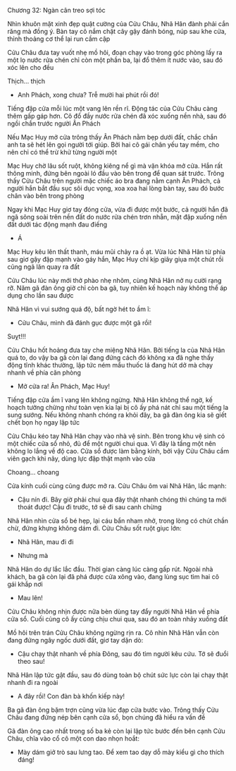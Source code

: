 




Chương 32: Ngàn cân treo sợi tóc

Nhìn khuôn mặt xinh đẹp quật cường của Cửu Châu, Nhã Hân đành phải cắn răng mà đồng ý. Bàn tay cô nắm chặt cây gậy đánh bóng, núp sau khe cửa, thỉnh thoảng cơ thể lại run cầm cập

Cửu Châu đưa tay vuốt nhẹ mồ hôi, đoạn chạy vào trong góc phòng lấy ra một lọ nước rửa chén chỉ còn một phần ba, lại đổ thêm ít nước vào, sau đó xóc lên cho đều

Thịch... thịch

- Anh Phách, xong chưa? Trễ mười hai phút rồi đó!

Tiếng đập cửa mỗi lúc một vang lên rền rĩ. Động tác của Cửu Châu càng thêm gấp gáp hơn. Cô đổ đầy nước rửa chén đã xóc xuống nền nhà, sau đó ngồi chắn trước người Ân Phách

Nếu Mạc Huy mở cửa trông thấy Ân Phách nằm bẹp dưới đất, chắc chắn anh ta sẽ hét lên gọi người tới giúp. Bởi hai cô gái chân yếu tay mềm, cho nên chỉ có thể trừ khử từng người một

Mạc Huy chờ lâu sốt ruột, không kiêng nể gì mà vặn khóa mở cửa. Hắn rất thông minh, đứng bên ngoài ló đầu vào bên trong để quan sát trước. Trông thấy Cửu Châu trên người mặc chiếc áo bra đang nằm cạnh Ân Phách, cả người hắn bắt đầu sục sôi dục vọng, xoa xoa hai lòng bàn tay, sau đó bước chân vào bên trong phòng

Ngay khi Mạc Huy giơ tay đóng cửa, vừa đi được một bước, cả người hắn đã ngã sõng soài trên nền đất do nước rửa chén trơn nhẵn, mặt đập xuống nền đất dưới tác động mạnh đau điếng

- Á

Mạc Huy kêu lên thất thanh, máu mũi chảy ra ồ ạt. Vừa lúc Nhã Hân từ phía sau giơ gậy đập mạnh vào gáy hắn, Mạc Huy chỉ kịp giãy giụa một chút rồi cũng ngã lăn quay ra đất

Cửu Châu lúc này mới thở phào nhẹ nhõm, cùng Nhã Hân nở nụ cười rạng rỡ. Năm gã đàn ông giờ chỉ còn ba gã, tuy nhiên kế hoạch này không thể áp dụng cho lần sau được

Nhã Hân vì vui sướng quá độ, bất ngờ hét to ầm ĩ:

- Cửu Châu, mình đã đánh gục được một gã rồi!

Suỵt!!!

Cửu Châu hốt hoảng đưa tay che miệng Nhã Hân. Bởi tiếng la của Nhã Hân quá to, do vậy ba gã còn lại đang đứng cách đó không xa đã nghe thấy động tĩnh khác thường, lập tức ném mẩu thuốc lá đang hút dở mà chạy nhanh về phía căn phòng

- Mở cửa ra! Ân Phách, Mạc Huy!

Tiếng đập cửa ầm ĩ vang lên không ngừng. Nhã Hân không thể ngờ, kế hoạch tưởng chừng như toàn vẹn kia lại bị cô ấy phá nát chỉ sau một tiếng la sung sướng. Nếu không nhanh chóng ra khỏi đây, ba gã đàn ông kia sẽ giết chết bọn họ ngay lập tức

Cửu Châu kéo tay Nhã Hân chạy vào nhà vệ sinh. Bên trong khu vệ sinh có một chiếc cửa sổ nhỏ, đủ để một người chui qua. Vì đây là tầng một nên không lo lắng về độ cao. Cửa sổ được làm bằng kính, bởi vậy Cửu Châu cầm viên gạch khi nãy, dùng lực đập thật mạnh vào cửa

Choang... choang

Cửa kính cuối cùng cũng được mở ra. Cửu Châu ôm vai Nhã Hân, lắc mạnh:

- Cậu nín đi. Bây giờ phải chui qua đây thật nhanh chóng thì chúng ta mới thoát được! Cậu đi trước, tớ sẽ đi sau canh chừng

Nhã Hân nhìn cửa sổ bé hẹp, lại cáu bẩn nham nhở, trong lòng có chút chần chừ, đứng khựng không dám đi. Cửu Châu sốt ruột giục lớn:

- Nhã Hân, mau đi đi

- Nhưng mà

Nhã Hân do dự lắc lắc đầu. Thời gian càng lúc càng gấp rút. Ngoài nhà khách, ba gã còn lại đã phá được cửa xông vào, đang lùng sục tìm hai cô gái khắp nơi

- Mau lên!

Cửu Châu không nhịn được nữa bèn dùng tay đẩy người Nhã Hân về phía cửa sổ. Cuối cùng cô ấy cũng chịu chui qua, sau đó an toàn nhảy xuống đất

Mồ hôi trên trán Cửu Châu không ngừng rịn ra. Cô nhìn Nhã Hân vẫn còn đang đứng ngây ngốc dưới đất, giơ tay dặn dò:

- Cậu chạy thật nhanh về phía Đông, sau đó tìm người kêu cứu. Tớ sẽ đuổi theo sau!

Nhã Hân lập tức gật đầu, sau đó dùng toàn bộ chút sức lực còn lại chạy thật nhanh đi ra ngoài

- A đây rồi! Con đàn bà khốn kiếp này!

Ba gã đàn ông bặm trợn cũng vừa lúc đạp cửa bước vào. Trông thấy Cửu Châu đang đứng nép bên cạnh cửa sổ, bọn chúng đã hiểu ra vấn đề

Gã đàn ông cao nhất trong số ba kẻ còn lại lập tức bước đến bên cạnh Cửu Châu, chĩa vào cổ cô một con dao nhọn hoắt:

- Mày dám giở trò sau lưng tao. Để xem tao dạy dỗ mày kiểu gì cho thích đáng!




